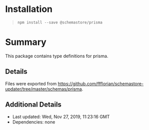 # Installation
> `npm install --save @schemastore/prisma`

# Summary
This package contains type definitions for prisma.

## Details
Files were exported from https://github.com/ffflorian/schemastore-updater/tree/master/schemas/prisma.

## Additional Details
* Last updated: Wed, Nov 27, 2019, 11:23:16 GMT
* Dependencies: none
